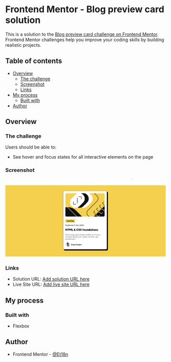 # Frontend Mentor - Blog preview card solution

This is a solution to the [Blog preview card challenge on Frontend Mentor](https://www.frontendmentor.io/challenges/blog-preview-card-ckPaj01IcS). Frontend Mentor challenges help you improve your coding skills by building realistic projects.

## Table of contents

- [Overview](#overview)
  - [The challenge](#the-challenge)
  - [Screenshot](#screenshot)
  - [Links](#links)
- [My process](#my-process)
  - [Built with](#built-with)
- [Author](#author)

## Overview

### The challenge

Users should be able to:

- See hover and focus states for all interactive elements on the page

### Screenshot

![](./Screenshot.png)

### Links

- Solution URL: [Add solution URL here](https://www.frontendmentor.io/solutions/blog-preview-XZ8N5E75uH)
- Live Site URL: [Add live site URL here](https://blog-preview-card-main-black.vercel.app/)

## My process

### Built with

- Flexbox

## Author

- Frontend Mentor - [@Et18n](https://www.frontendmentor.io/profile/Et18n)
